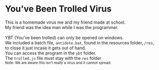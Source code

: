 # You've Been Trolled Virus
This is a homemade virus me and my friend made at school.<br />
My friend was the idea man while I was the programmer.<br />
<br />
YBT (You've been trolled) can only be opened on windows.<br />
We included a batch file, `antidote.bat`, found in the resources folder, `/res`, to close it just incase it gets out of hand.<br />
You can access the program in the `ybt` folder.<br />
The `trolled.js` file must stay with the `res` folder
<br />
<sub>Note: We are aware this isn't really a virus and it cannot spread.</sub>
